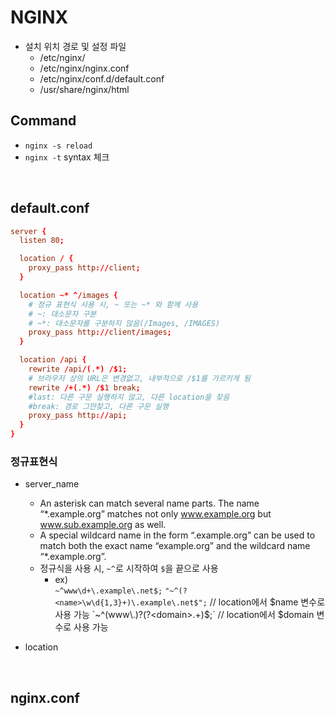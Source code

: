 # NGINX

- 설치 위치 경로 및 설정 파일
  - /etc/nginx/
  - /etc/nginx/nginx.conf
  - /etc/nginx/conf.d/default.conf
  - /usr/share/nginx/html

## Command

- `nginx -s reload`
- `nginx -t`
  syntax 체크

<br />

## default.conf

```conf
server {
  listen 80;

  location / {
    proxy_pass http://client;
  }

  location ~* ^/images {
    # 정규 표현식 사용 시, ~ 또는 ~* 와 함께 사용
    # ~: 대소문자 구분
    # ~*: 대소문자를 구분하지 않음(/Images, /IMAGES)
    proxy_pass http://client/images;
  }

  location /api {
    rewrite /api/(.*) /$1;
    # 브라우저 상의 URL은 변경없고, 내부적으로 /$1를 가르키게 됨
    rewrite /+(.*) /$1 break;
    #last: 다른 구문 실행하지 않고, 다른 location을 찾음
    #break: 경로 그만찾고, 다른 구문 실행
    proxy_pass http://api;
  }
}
```

### 정규표현식

- server_name

  - An asterisk can match several name parts. The name “\*.example.org” matches not only www.example.org but www.sub.example.org as well.
  - A special wildcard name in the form “.example.org” can be used to match both the exact name “example.org” and the wildcard name “\*.example.org”.
  - 정규식을 사용 시, `~^`로 시작하여 `$`을 끝으로 사용
    - ex)\
      `~^www\d+\.example\.net$;`
      `"~^(?<name>\w\d{1,3}+)\.example\.net$";` // location에서 $name 변수로 사용 가능 
      `~^(www\.)?(?<domain>.+)$;` // location에서 $domain 변수로 사용 가능

- location

<br />

## nginx.conf
